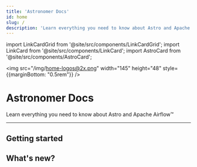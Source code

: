 ```yaml
---
title: 'Astronomer Docs'
id: home
slug: /
description: 'Learn everything you need to know about Astro and Apache Airflow™'
---
```


import LinkCardGrid from '@site/src/components/LinkCardGrid';
import LinkCard from '@site/src/components/LinkCard';
import AstroCard from '@site/src/components/AstroCard';

<img src="/img/home-logos@2x.png" width="145" height="48" style={{marginBottom: "0.5rem"}} />

# Astronomer Docs

<p class="DocItem__header-description">Learn everything you need to know about Astro and Apache Airflow™</p>

---

<AstroCard />

## Getting started

<LinkCardGrid>
  <LinkCard topIcon label="Install the Astro CLI" description="The Astro CLI is the command line interface for data orchestration. It's the easiest way to get started with Apache Airflow and can be used with all Astronomer products." href="/learn/get-started-with-airflow" icon="/img/code-icon.svg" />
  <LinkCard topIcon label="Understand Key Airflow Concepts" description="Lorem ipsum dolor sit amet, consectetur adipiscing elit, sed do eiusmod tempor incididunt ut labore et dolore magna aliqua. Ut enim ad minim veniam, quis nostrud." href="/learn/astro-python-sdk" icon="/img/airflow-logo-85x85.png" />
  <LinkCard topIcon label="Explore Step-by-step Tutorials" description="Lorem ipsum dolor sit amet, consectetur adipiscing elit, sed do eiusmod tempor incididunt ut labore et dolore magna aliqua. Ut enim ad minim veniam, quis nostrud." href="/learn/astro-python-sdk" icon="/img/doc-icon.svg" />
</LinkCardGrid>

## What's new?

<LinkCardGrid>
  <LinkCard truncate label="Use the Astro Python SDK" description="Write a DAG with the Astro Python SDK" href="/learn/get-started-with-airflow" />
  <LinkCard truncate label="Deploy code" description="Deploy Code to Astro" href="/learn/get-started-with-airflow" />
  <LinkCard truncate label="Release notes" description="Astro CLI release notes" href="/learn/get-started-with-airflow" />
</LinkCardGrid>
